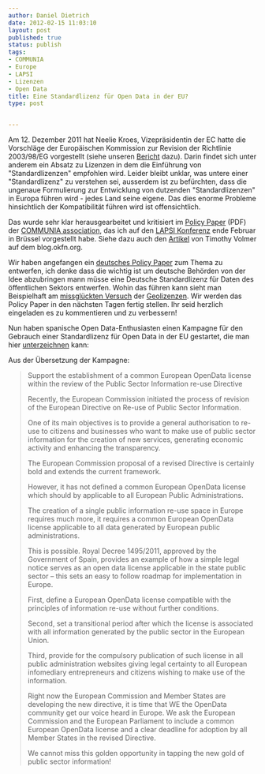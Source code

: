 ```yaml
---
author: Daniel Dietrich
date: 2012-02-15 11:03:10
layout: post
published: true
status: publish
tags:
- COMMUNIA
- Europe
- LAPSI
- Lizenzen
- Open Data
title: Eine Standardlizenz für Open Data in der EU?
type: post


---
```


Am 12. Dezember 2011 hat Neelie Kroes, Vizepräsidentin der EC hatte die Vorschläge der Europäischen Kommission zur Revision der Richtlinie 2003/98/EG vorgestellt (siehe unseren [Bericht](/blog/2011/12/die-open-data-strategie-der-europaeischen-kommission/) dazu). Darin findet sich unter anderem ein Absatz zu Lizenzen in dem die Einführung von "Standardlizenzen" empfohlen wird. Leider bleibt unklar, was untere einer "Standardlizenz" zu verstehen sei, ausserdem ist zu befürchten, dass die ungenaue Formulierung zur Entwicklung von dutzenden "Standardlizenzen" in Europa führen wird - jedes Land seine eigene. Das dies enorme Probleme hinsichtlich der Kompatibilität führen wird ist offensichtlich.

Das wurde sehr klar herausgearbeitet und kritisiert im [Policy Paper](http://www.communia-association.org/wp-content/uploads/2012/01/120122communia_PSI_directive_reaction.pdf) (PDF) der [COMMUNIA association](http://www.communia-association.org/), das ich auf den [LAPSI Konferenz](http://www.lapsi-project.eu/bruxellesprog) ende Februar in Brüssel vorgestellt habe. Siehe dazu auch den [Artikel](http://blog.okfn.org/2012/02/02/communias-response-to-the-proposed-amendments-to-psi-directive/) von Timothy Volmer auf dem blog.okfn.org.

Wir haben angefangen ein [deutsches Policy Paper](https://docs.google.com/document/d/1GV6h8ucW1Bf1jhMBTI7U7wRP-OAnntmKMY9i8JhpKkY/edit) zum Thema zu entwerfen, ich denke dass die wichtig ist um deutsche Behörden von der Idee abzubringen mann müsse eine Deutsche Standardlizenz für Daten des öffentlichen Sektors entwerfen. Wohin das führen kann sieht man Beispielhaft am [missglückten Versuch](/blog/2011/04/geobusiness-lizenz-open-data-und-die-sieben-zwerge/) der [Geolizenzen](http://www.geolizenz.org/). Wir werden das Policy Paper in den nächsten Tagen fertig stellen. Ihr seid herzlich eingeladen es zu kommentieren und zu verbessern!

Nun haben spanische Open Data-Enthusiasten einen Kampagne für den Gebrauch einer Standardlizenz für Open Data in der EU gestartet, die man hier [unterzeichnen](http://actuable.es/peticiones/say-to-neeliekroeseu-we-want-single-opendata-licence-in-the) kann:

Aus der Übersetzung der Kampagne:

> Support the establishment of a common European OpenData license within the review of the Public Sector Information re-use Directive
> 
> Recently, the European Commission initiated the process of revision of the European Directive on Re-use of Public Sector Information.
> 
> One of its main objectives is to provide a general authorisation to re-use to citizens and businesses who want to make use of public sector information for the creation of new services, generating economic activity and enhancing the transparency.
> 
> The European Commission proposal of a revised Directive is certainly bold and extends the current framework.
> 
> However, it has not defined a common European OpenData license which should by applicable to all European Public Administrations.
> 
> The creation of a single public information re-use space in Europe requires much more, it requires a common European OpenData license applicable to all data generated by European public administrations.
> 
> This is possible. Royal Decree 1495/2011, approved by the Government of Spain, provides an example of how a simple legal notice serves as an open data license applicable in the state public sector – this sets an easy to follow roadmap for implementation in Europe.
> 
> First, define a European OpenData license compatible with the principles of information re-use without further conditions.
> 
> Second, set a transitional period after which the license is associated with all information generated by the public sector in the European Union.
> 
> Third, provide for the compulsory publication of such license in all public administration websites giving legal certainty to all European infomediary entrepreneurs and citizens wishing to make use of the information.
> 
> Right now the European Commission and Member States are developing the new directive, it is time that WE the OpenData community get our voice heard in Europe. We ask the European Commission and the European Parliament to include a common European OpenData license and a clear deadline for adoption by all Member States in the revised Directive.
> 
> We cannot miss this golden opportunity in tapping the new gold of public sector information!